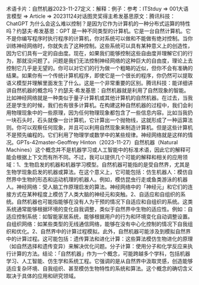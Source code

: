 

术语卡片：自然机器2023-11-27定义：解释：例子：参考：ITStduy => 001大语言模型 => Article => 20231124对话图灵奖得主希发基思原文：腾讯科技：ChatGPT 为什么会这么难以控制？是因为它作为计算机的一种分布式运算的特性吗？约瑟夫·希发基思：GPT 是一种不同类型的计算机。它是一台自然计算机。它不是你编写程序时执行程序的计算机，你对系统可以做和不能做有绝对控制。当你训练神经网络时，你就失去了这种控制。这些系统可以具有某种意义上的创造性，因为它们具有一定的自由度。现在，如果我们能够控制这些自由度并理解它们的行为，那就没问题了。问题是我们无法控制神经网络的这种巨大的自由度，理论上去控制它几乎是无望的。你可以对它们的行为做一个粗略的近似，但你不会有准确的结果。如果你有一个传统计算机程序，即使它是一个很长的程序，你仍然可以提取语义模型并理解里面发生了什么。这是一个非常重要的区别。腾讯科技：能详细讲讲自然机器的概念吗？约瑟夫·希发基思：自然机器就是利用了自然现象的智能。比如神经网络就是一种类似于量子计算机或其他计算机的自然机器。在过去，当我还是学生的时候，我们也有很多计算机。在构建这种自然机器的过程中，我们会利用物理现象中的一些原理，因为任何物理现象都包含了一些信息内容。比如当我扔一块石头时，石头就像一台计算机，它计算出一个抛物线，这就形成了一种运算法则。你可以观察任何现象，并且可以利用自然现象来制造计算机。但是这些计算机不是预先编程的。它们利用了物理学或数学中的某些规律。神经网络就是这样的情况。GPTs-42master-Geoffrey Hinton（2023-11-27）自然机器（Natural Machines）这个概念并不是机器学习或人工智能中的标准术语，因此它的解释可能会根据上下文而有所不同。不过，我可以提供几个可能的解释和相关的应用领域：1、生物启发的机器和机器学习模型。自然机器可能指的是受自然界，尤其是生物学现象启发的机器或算法。在这个意义上，它可能包括：仿生机器人：模仿自然界中生物的形态和运动机理的机器人。例如，模仿昆虫行走或鱼类游泳的机器人。神经网络：受人脑工作原理启发的算法。神经网络中的「神经元」和它们的连接方式在某种程度上模仿了人类大脑的神经元和突触。2、自适应和自组织的系统。自然机器也可能指能够在没有人为干预的情况下自适应和自组织的系统。这类系统通常能够根据环境的变化自我调整，类似于自然界中生物的适应性。例如：自适应控制系统：如智能家居系统，能够根据用户的行为和环境变化自动调整设置。自组织网络：如某些类型的无线通信网络，能够在没有中心化控制的情况下自我组织和优化。2、自然界中的计算过程模拟。此外，自然机器可能涉及到模拟自然界中的计算过程。这可能包括：遗传算法和进化计算：这些算法模仿生物进化的原理（如自然选择和遗传变异）来解决优化问题。分子计算：使用分子和化学反应来执行计算的方法。结论：「自然机器」作为一个概念，可能跨越多个学科，包括机器学习、人工智能、仿生学和系统工程。它强调的是从自然界中汲取灵感，创造能够适应复杂环境、自我组织、甚至模仿生物特性的系统和算法。这个概念的确切含义取决于具体的应用和研究领域。